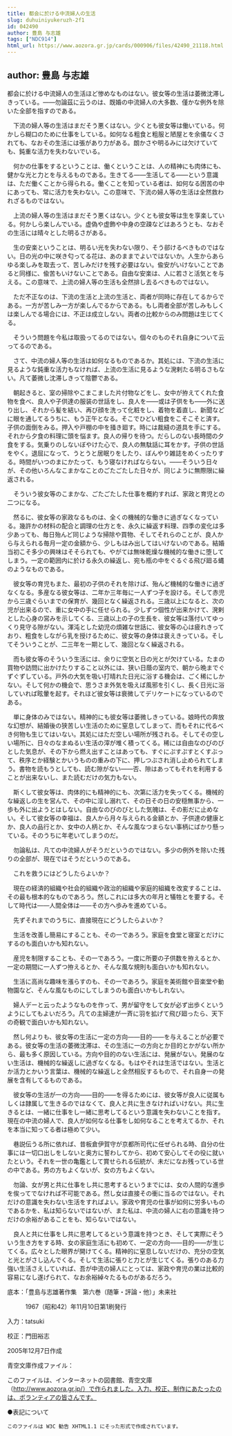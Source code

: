 ```yaml
---
title: 都会に於ける中流婦人の生活
slug: duhuiniyukeruzh-2f1
id: 042490
author: 豊島 与志雄
tags: ["NDC914"]
html_url: https://www.aozora.gr.jp/cards/000906/files/42490_21118.html
---
```


## author: 豊島 与志雄

都会に於ける中流婦人の生活ほど惨めなものはない。彼女等の生活は萎微沈滞しきっている。――勿論茲に云うのは、既婚の中流婦人の大多数、僅かな例外を除いた全部を指すのである。

　下流の婦人等の生活はまだそう悪くはない。少くとも彼女等は働いている。何かしら糊口のために仕事をしている。如何なる粗食と粗服と陋屋とを余儀なくされても、なおその生活には張があり力がある。朗かさや明るみには欠けていても、鈍重な活力を失わないでいる。

　何かの仕事をするということは、働くということは、人の精神にも肉体にも、健かな光と力とを与えるものである。生きてる――生活してる――という意識は、ただ働くことから得られる。働くことを知っている者は、如何なる困苦の中にあっても、常に活力を失わない。この意味で、下流の婦人等の生活は全然救われざるものではない。

　上流の婦人等の生活はまだそう悪くはない。少くとも彼女等は生を享楽している。何かしら楽しんでいる。虚偽や虚飾や中身の空疎などはあろうとも、なおその生活には晴々とした明るさがある。

　生の安楽ということは、明るい光を失わない限り、そう郤けるべきものではない。日の光の中に咲き匂ってる花は、あのままでよいではないか。人生からあらゆる楽しみを取去って、苦しみだけを残す必要はない。偸安がいけないことであると同様に、偸苦もいけないことである。自由な安楽は、人に若さと活気とを与える。この意味で、上流の婦人等の生活も全然排し去るべきものではない。

　ただ不正なのは、下流の生活と上流の生活と、両者が同時に存在してるからである。一方が苦しみ一方が楽しんでるからである。もし両者全部が苦しみもしくは楽しんでる場合には、不正は成立しない。両者の比較からのみ問題は生じてくる。

　そういう問題を今私は取扱ってるのではない。個々のものそれ自身について云ってるのである。

　さて、中流の婦人等の生活は如何なるものであるか。其処には、下流の生活に見るような鈍重な活力もなければ、上流の生活に見るような溌剌たる明るさもない。凡て萎微し沈滞しきって陰鬱である。

　朝起きると、室の掃除やこまこました片付物などをし、女中が拵えてくれた食物を食べ、良人や子供達の服装の世話をし、良人を――或は子供をも――外に送り出し、それから髪を結い、再び顔を洗って化粧をし、着物を着直し、新聞などに眼を通してるうちに、もう正午となる。そこでひどい粗食をこそこそと済す。子供の面倒をみる。押入や戸棚の中を掻き廻す。時には裁縫の道具を手にする。それから夕食の料理に頭を悩ます。良人の帰りを待つ。だらしのない長時間の夕食をする。気乗りのしないぼやけた心で、良人の無駄話に耳をかす。子供の世話をやく。退屈になって、うとうと居眠りをしたり、ぼんやり雑誌をめくったりする。時間がいつのまにかたって、もう寝なければならない。――そういう日々が、その他いろんなこまかなことのごたごたした日々が、同じように無際限に繰返される。

　そういう彼女等のこまかな、ごたごたした仕事を概約すれば、家政と育児との二つになる。

　然るに、彼女等の家政なるものは、全くの機械的な働きに過ぎなくなっている。幾許かの材料の配合と調理の仕方とを、永久に繰返す料理、四季の変化は多少あっても、毎日殆んど同じような掃除や買物、そしてそれらのことが、良人から与えられる毎月一定の金額から、少しもはみ出してはいけないのである。結婚当初こそ多少の興味はそそられても、やがては無味乾燥な機械的な働きに堕してしまう。一定の範囲内に於ける永久の繰返し、宛も瓶の中をぐるぐる飛び廻る蝿のようなものである。

　彼女等の育児もまた、最初の子供のそれを除けば、殆んど機械的な働きに過ぎなくなる。多産なる彼女等は、二年か三年毎に一人ずつ子を設ける。そして赤児から三歳ぐらいまでの保育が、幾回となく繰返される。三歳以上になると、次の児が出来るので、重に女中の手に任せられる。少しずつ個性が出来かけて、溌剌とした心身の営みを示してくる、三歳以上の子の生長を、彼女等は落付いてゆっくり見守る隙がない。渾沌とした幼児の煩雑な世話に、彼女等の心は疲れきっており、粗食をしながら乳を授けるために、彼女等の身体は衰えきっている。そしてそういうことが、二三年を一期として、幾回となく繰返される。

　而も彼女等のそういう生活には、余りに空気と日の光とが欠けている。たまの買物や訪問に出かけたりすること以外には、狭い日蔭の室内で、朝から晩までぐずぐずしている。戸外の大気を吸い打晴れた日光に浴する機会は、ごく稀にしかない。そして何かの機会で、思うさま外気を吸えば風邪を引くし、長く日光に浴していれば眩暈を起す。それほど彼女等は衰微してデリケートになっているのである。

　単に身体のみではない。精神的にも彼女等は萎微しきっている。娘時代の奔放な幻想が、結婚後の狭苦しい生活のために窒息してしまって、而もそれに代るべき何物も生じてはいない。其処にはただ空しい場所が残される。そしてその空しい場所に、日々のなまぬるい生活の滓が堆く積ってくる。稀には自由なのびのびとした気息が、その下から燃え出すことはあっても、すぐにぷすぷすとくすぶって、秩序とか経験とかいうものの重みの下に、押しつぶされ消し止められてしまう。書物を読もうとしても、読む隙がない――否、隙はあってもそれを利用することが出来ないし、また読むだけの気力もない。

　斯くして彼女等は、肉体的にも精神的にも、次第に活力を失ってくる。機械的な繰返しの生を営んで、その中に淫し溺れて、その日その日の安穏無事から、一歩も外に出ようとはしない。自由なのびのびとした気魄は、その影だに止めない。そして彼女等の幸福は、良人から月々与えられる金額とか、子供達の健康とか、良人の品行とか、女中の人柄とか、そんな風なつまらない事柄にばかり懸っている。そのうちに年老いてしまうのだ。

　勿論私は、凡ての中流婦人がそうだというのではない。多少の例外を除いた残りの全部が、現在ではそうだというのである。

　これを救うにはどうしたらよいか？

　現在の経済的組織や社会的組織や政治的組織や家庭的組織を改変することは、その最も根本的なものであろう。然しこれには多大の年月と犠牲とを要する。そして時代は――人間全体は――その方へ歩みを進めている。

　先ずそれまでのうちに、直接現在にどうしたらよいか？

　生活を改善し簡易にすることも、その一であろう。家庭を食堂と寝室とだけにするのも面白いかも知れない。

　産児を制限することも、その一であろう。一度に所要の子供数を拵えるとか、一定の期間に一人ずつ拵えるとか、そんな風な規則も面白いかも知れない。

　生活に高尚な趣味を漲らすのも、その一であろう。家庭を美術館や音楽堂や動物園など、そんな風なものにしてしまうのも面白いかもしれない。

　婦人デーと云ったようなものを作って、男が留守をして女が必ず出歩くというようにしてもよいだろう。凡ての主婦達が一斉に羽を拡げて飛び廻ったら、天下の奇観で面白いかも知れない。

　然し何よりも、彼女等の生活に一定の方向――目的――を与えることが必要である。彼女等の生活の萎微沈滞は、その生活に一の方向とか目的とかがない所から、最も多く原因している。方向や目的のない生活には、発展がない。発展のない生活は、機械的な繰返しに過ぎなくなる。もはやそれは生活ではない。生活とか活力とかいう言葉は、機械的な繰返しと全然相反するもので、それ自身一の発展を含有してるものである。

　彼女等の生活が一の方向――目的――を得るためには、彼女等が良人に従属もしくは隷属して生きるのではなくて、良人と共に生きなければいけない。共に生きるとは、一緒に仕事をし一緒に思考してるという意識を失わないことを指す。現在の中流の婦人で、良人が如何なる仕事をし如何なることを考えてるか、それを本当に知ってる者は極めて少い。

　巷説伝うる所に依れば、昔板倉伊賀守が京都所司代に任ぜられる時、自分の仕事には一切口出しをしないと奥方に誓わしてから、初めて安心してその役に就いたという。それを一世の亀鑑として賞せられる伝統が、未だになお残っている世の中である。男の方もよくないが、女の方もよくない。

　勿論、女が男と共に仕事をし共に思考するというまでには、女の人間的な進歩を俟ってでなければ不可能である。然し女は直接その衝に当るのではない。それだけの意識を失わない生活をすればよい。家政や育児の仕事が如何に労多いものであるかを、私は知らないではないが、また私は、中流の婦人に右の意識を持つだけの余裕があることをも、知らないではない。

　良人と共に仕事をし共に思考してるという意識を持つとき、そして実際にそういう生き方をする時、女の家庭生活にも初めて、一定の方向――目的――が生じてくる。広々とした眼界が開けてくる。精神的に窒息しないだけの、充分の空気と光とがさし込んでくる。そして生活に張りと力とが生じてくる。張りのある力強い生活さえしていれば、吾が中流の婦人にとっては、家政や育児の業は比較的容易になし遂げられて、なお余裕綽々たるものがあるだろう。













底本：「豊島与志雄著作集　第六巻（随筆・評論・他）」未来社


　　　1967（昭和42）年11月10日第1刷発行

入力：tatsuki

校正：門田裕志

2005年12月7日作成

青空文庫作成ファイル：

このファイルは、インターネットの図書館、青空文庫（http://www.aozora.gr.jp/）で作られました。入力、校正、制作にあたったのは、ボランティアの皆さんです。











●表記について


	このファイルは W3C 勧告 XHTML1.1 にそった形式で作成されています。